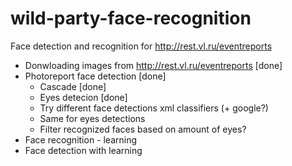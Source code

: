 # wild-party-face-recognition

Face detection and recognition for http://rest.vl.ru/eventreports

* Donwloading images from http://rest.vl.ru/eventreports [done]
* Photoreport face detection [done]
  * Cascade [done]
  * Eyes detecion [done]
  * Try different face detections xml classifiers (+ google?)
  * Same for eyes detections
  * Filter recognized faces based on amount of eyes?
* Face recognition - learning
* Face detection with learning
